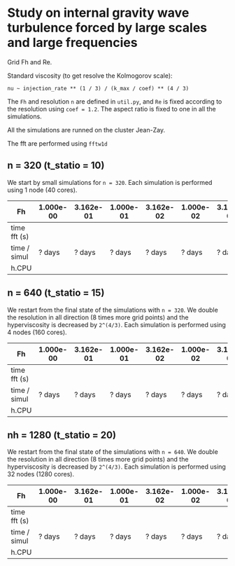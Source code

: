 # Study on internal gravity wave turbulence forced by large scales and large frequencies

Grid Fh and Re.

Standard viscosity (to get resolve the Kolmogorov scale):

```
nu ~ injection_rate ** (1 / 3) / (k_max / coef) ** (4 / 3)
```

The `Fh` and resolution `n` are defined in `util.py`, and `Re` is fixed according to the resolution using `coef = 1.2`. The aspect ratio is fixed to one in all the simulations. 

All the simulations are runned on the cluster Jean-Zay. 

The fft are performed using `fftw1d`

## n = 320 (t_statio = 10)

We start by small simulations for `n = 320`. 
Each simulation is performed using 1 node (40 cores).

| Fh           | 1.000e-00     | 3.162e-01     | 1.000e-01     | 3.162e-02     | 1.000e-02     | 3.162e-03     |
|--------------|---------------|---------------|---------------|---------------|---------------|---------------|
| time fft (s) |               |               |               |               |               |               |
| time / simul | ? days        | ? days        | ? days        | ? days        | ? days        | ? days        |
| h.CPU        |               |               |               |               |               |               |

## n = 640 (t_statio = 15)

We restart from the final state of the simulations with `n = 320`. We double the resolution in all direction (8 times more grid points) and the
hyperviscosity is decreased by `2^(4/3)`.
Each simulation is performed using 4 nodes (160 cores).

| Fh           | 1.000e-00     | 3.162e-01     | 1.000e-01     | 3.162e-02     | 1.000e-02     | 3.162e-03     |
|--------------|---------------|---------------|---------------|---------------|---------------|---------------|
| time fft (s) |               |               |               |               |               |               |
| time / simul | ? days        | ? days        | ? days        | ? days        | ? days        | ? days        |
| h.CPU        |               |               |               |               |               |               |

## nh = 1280 (t_statio = 20)

We restart from the final state of the simulations with `n = 640`. We double the resolution in all direction (8 times more grid points) and the
hyperviscosity is decreased by `2^(4/3)`.
Each simulation is performed using 32 nodes (1280 cores).

| Fh           | 1.000e-00     | 3.162e-01     | 1.000e-01     | 3.162e-02     | 1.000e-02     | 3.162e-03     |
|--------------|---------------|---------------|---------------|---------------|---------------|---------------|
| time fft (s) |               |               |               |               |               |               |
| time / simul | ? days        | ? days        | ? days        | ? days        | ? days        | ? days        |
| h.CPU        |               |               |               |               |               |               |





